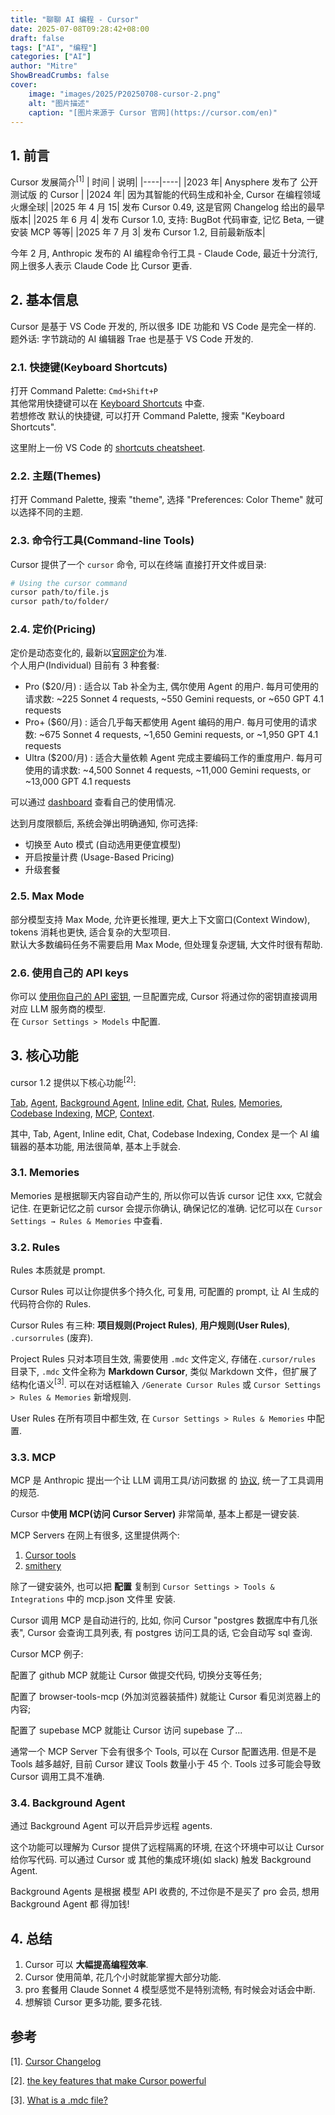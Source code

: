 ```yaml
---
title: "聊聊 AI 编程 - Cursor"
date: 2025-07-08T09:28:42+08:00
draft: false
tags: ["AI", "编程"]
categories: ["AI"]
author: "Mitre"
ShowBreadCrumbs: false
cover:
    image: "images/2025/P20250708-cursor-2.png"
    alt: "图片描述"
    caption: "[图片来源于 Cursor 官网](https://cursor.com/en)"
---
```


## 1. 前言

Cursor 发展简介<sup>[1]</sup>
| 时间 | 说明|
|----|----|
|2023 年| Anysphere 发布了 公开测试版 的 Cursor  |
|2024 年| 因为其智能的代码生成和补全, Cursor 在编程领域 火爆全球|
|2025 年 4 月 15| 发布 Cursor 0.49, 这是官网 Changelog 给出的最早版本|
|2025 年 6 月 4| 发布 Cursor 1.0, 支持: BugBot 代码审查, 记忆 Beta, 一键安装 MCP 等等|
|2025 年 7 月 3| 发布 Cursor 1.2, 目前最新版本|

今年 2 月, Anthropic 发布的 AI 编程命令行工具 - Claude Code, 最近十分流行, 网上很多人表示 Claude Code 比 Cursor 更香.   



## 2. 基本信息
Cursor 是基于 VS Code 开发的, 所以很多 IDE 功能和 VS Code 是完全一样的.  
题外话: 字节跳动的 AI 编辑器 Trae 也是基于 VS Code 开发的.  

### 2.1. 快捷键(Keyboard Shortcuts)
打开 Command Palette:  `Cmd+Shift+P`  
其他常用快捷键可以在 [Keyboard Shortcuts](https://docs.cursor.com/configuration/kbd) 中查.  
若想修改 默认的快捷键, 可以打开 Command Palette, 搜索 "Keyboard Shortcuts".  

这里附上一份 VS Code 的 [shortcuts cheatsheet](https://code.visualstudio.com/shortcuts/keyboard-shortcuts-windows.pdf).  

### 2.2. 主题(Themes)
打开 Command Palette, 搜索 "theme", 选择 "Preferences: Color Theme" 就可以选择不同的主题.   

### 2.3. 命令行工具(Command-line Tools)  
Cursor 提供了一个 `cursor` 命令, 可以在终端 直接打开文件或目录:  
```bash
# Using the cursor command
cursor path/to/file.js
cursor path/to/folder/
```

### 2.4. 定价(Pricing)  
定价是动态变化的, 最新以[官网定价](https://docs.cursor.com/account/pricing)为准.  
个人用户(Individual) 目前有 3 种套餐:   
- Pro ($20/月) : 适合以 Tab 补全为主, 偶尔使用 Agent 的用户. 每月可使用的请求数: ~225 Sonnet 4 requests, ~550 Gemini requests, or ~650 GPT 4.1 requests
- Pro+ ($60/月) : 适合几乎每天都使用 Agent 编码的用户. 每月可使用的请求数: ~675 Sonnet 4 requests, ~1,650 Gemini requests, or ~1,950 GPT 4.1 requests
- Ultra ($200/月) : 适合大量依赖 Agent 完成主要编码工作的重度用户. 每月可使用的请求数: ~4,500 Sonnet 4 requests, ~11,000 Gemini requests, or ~13,000 GPT 4.1 requests

可以通过 [dashboard](https://cursor.com/dashboard?tab=usage) 查看自己的使用情况.  


达到月度限额后, 系统会弹出明确通知, 你可选择:   
- 切换至 Auto 模式 (自动选用更便宜模型) 
- 开启按量计费 (Usage-Based Pricing) 
- 升级套餐


### 2.5. Max Mode
部分模型支持 Max Mode, 允许更长推理, 更大上下文窗口(Context Window), tokens 消耗也更快, 适合复杂的大型项目.   
默认大多数编码任务不需要启用 Max Mode, 但处理复杂逻辑, 大文件时很有帮助.   


### 2.6. 使用自己的 API keys  
你可以 [使用你自己的 API 密钥](https://docs.cursor.com/settings/api-keys), 一旦配置完成, Cursor 将通过你的密钥直接调用对应 LLM 服务商的模型.   
在 `Cursor Settings > Models` 中配置.  

## 3. 核心功能
cursor 1.2 提供以下核心功能<sup>[2]</sup>:  

[Tab](https://docs.cursor.com/tab/overview), [Agent](https://docs.cursor.com/agent/overview), [Background Agent](https://docs.cursor.com/background-agent), [Inline edit](https://docs.cursor.com/inline-edit/overview), [Chat](https://docs.cursor.com/agent/chats/tabs), [Rules](https://docs.cursor.com/context/rules), [Memories](https://docs.cursor.com/context/memories), [Codebase Indexing](https://docs.cursor.com/context/codebase-indexing), [MCP](https://docs.cursor.com/context/mcp), [Context](https://docs.cursor.com/guides/working-with-context).    

其中, Tab, Agent, Inline edit, Chat, Codebase Indexing, Condex 是一个 AI 编辑器的基本功能, 用法很简单, 基本上手就会.   

### 3.1. Memories

Memories 是根据聊天内容自动产生的, 所以你可以告诉 cursor 记住 xxx, 它就会记住. 在更新记忆之前 cursor 会提示你确认, 确保记忆的准确. 记忆可以在 `Cursor Settings → Rules & Memories` 中查看.  

### 3.2. Rules

Rules 本质就是 prompt. 

Cursor Rules 可以让你提供多个持久化, 可复用, 可配置的 prompt, 让 AI 生成的代码符合你的 Rules.   

Cursor  Rules 有三种: **项目规则(Project Rules)**, **用户规则(User Rules)**, `.cursorrules` (废弃).  

Project Rules 只对本项目生效, 需要使用 `.mdc` 文件定义, 存储在`.cursor/rules` 目录下, `.mdc` 文件全称为 **Markdown Cursor**, 类似 Markdown 文件，但扩展了结构化语义<sup>[3]</sup>.  可以在对话框输入 `/Generate Cursor Rules` 或 `Cursor Settings > Rules & Memories` 新增规则.  

User Rules 在所有项目中都生效,  在 `Cursor Settings > Rules & Memories` 中配置.



### 3.3. MCP

MCP 是 Anthropic 提出一个让 LLM 调用工具/访问数据 的 [协议](https://modelcontextprotocol.io/docs/concepts/architecture), 统一了工具调用的规范. 



Cursor 中**使用 MCP(访问 Cursor Server)** 非常简单, 基本上都是一键安装.  

MCP Servers 在网上有很多, 这里提供两个: 

1. [Cursor tools](https://docs.cursor.com/tools/mcp)
2. [smithery](https://smithery.ai/)



除了一键安装外, 也可以把 **配置** 复制到  `Cursor Settings > Tools & Integrations` 中的 mcp.json 文件里 安装.  

Cursor 调用 MCP 是自动进行的, 比如, 你问 Cursor "postgres 数据库中有几张表", Cursor 会查询工具列表, 有 postgres 访问工具的话, 它会自动写 sql 查询.  



Cursor MCP 例子: 

配置了 github MCP 就能让 Cursor 做提交代码, 切换分支等任务; 

配置了 browser-tools-mcp (外加浏览器装插件) 就能让 Cursor 看见浏览器上的内容; 

配置了 supebase MCP 就能让 Cursor 访问 supebase 了...



通常一个 MCP Server 下会有很多个 Tools, 可以在 Cursor 配置选用.  但是不是 Tools 越多越好, 目前 Cursor 建议 Tools 数量小于 45 个. Tools 过多可能会导致 Cursor 调用工具不准确.



### 3.4. Background Agent

通过 Background Agent 可以开启异步远程 agents. 

这个功能可以理解为 Cursor 提供了远程隔离的环境, 在这个环境中可以让 Cursor 给你写代码. 可以通过 Cursor 或 其他的集成环境(如 slack) 触发 Background Agent.

Background Agents 是根据 模型 API 收费的, 不过你是不是买了 pro 会员, 想用 Background Agent 都 得加钱!



## 4. 总结

1. Cursor 可以 **大幅提高编程效率**.   
2. Cursor 使用简单, 花几个小时就能掌握大部分功能.  
3.  pro 套餐用 Claude Sonnet 4 模型感觉不是特别流畅, 有时候会对话会中断. 
4. 想解锁 Cursor 更多功能, 要多花钱.






## 参考
[1]. [Cursor Changelog](https://cursor.com/en/changelog)

[2]. [the key features that make Cursor powerful](https://docs.cursor.com/get-started/concepts)

[3]. [What is a .mdc file?](https://forum.cursor.com/t/what-is-a-mdc-file/50417?utm_source=chatgpt.com)